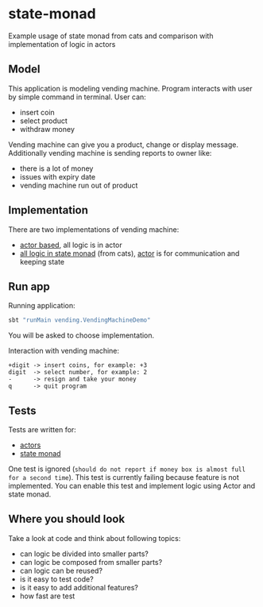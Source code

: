 # state-monad
Example usage of state monad from cats and comparison with implementation of logic in actors

## Model

This application is modeling vending machine. Program interacts with user by simple command in terminal. User can:
 - insert coin
 - select product
 - withdraw money

Vending machine can give you a product, change or display message. Additionally vending machine is sending reports to owner like:
 - there is a lot of money
 - issues with expiry date
 - vending machine run out of product

## Implementation
There are two implementations of vending machine:
 - [actor based](https://github.com/otrebski/state-monad/blob/master/src/main/scala/vending/BaseVendingMachineActor.scala), all logic is in actor
 - [all logic in state monad](https://github.com/otrebski/state-monad/blob/master/src/main/scala/vending/VendingMachineSm.scala) (from cats), [actor](https://github.com/otrebski/state-monad/blob/master/src/main/scala/vending/SmActor.scala) is for communication and keeping state 

## Run app
Running application: 

```bash
sbt "runMain vending.VendingMachineDemo"
```

You will be asked to choose implementation.

Interaction with vending machine:
```
+digit -> insert coins, for example: +3
digit  -> select number, for example: 2
-      -> resign and take your money
q      -> quit program
```

## Tests

Tests are written for:
 - [actors](https://github.com/otrebski/state-monad/blob/master/src/test/scala/vending/BaseActorTest.scala)
 - [state monad](https://github.com/otrebski/state-monad/blob/master/src/test/scala/vending/VendingMachineSmTest.scala)

One test is ignored (`should do not report if money box is almost full  for a second time`). This test is currently failing because feature is not implemented. You can enable this test and implement logic using Actor and state monad.

## Where you should look
Take a look at code and think about following topics:
- can logic be divided into smaller parts?
- can logic be composed from smaller parts?
- can logic can be reused?
- is it easy to test code? 
- is it easy to add additional features?
- how fast are test
   

